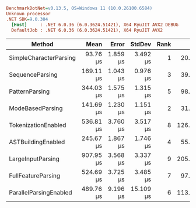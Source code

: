 ``` ini

BenchmarkDotNet=v0.13.5, OS=Windows 11 (10.0.26100.6584)
Unknown processor
.NET SDK=9.0.304
  [Host]     : .NET 6.0.36 (6.0.3624.51421), X64 RyuJIT AVX2 DEBUG
  DefaultJob : .NET 6.0.36 (6.0.3624.51421), X64 RyuJIT AVX2


```
|                 Method |      Mean |    Error |    StdDev | Rank |     Gen0 |    Gen1 |  Allocated |
|----------------------- |----------:|---------:|----------:|-----:|---------:|--------:|-----------:|
| SimpleCharacterParsing |  93.76 μs | 1.859 μs |  3.492 μs |    1 |  20.5078 |  0.1221 |  252.76 KB |
|        SequenceParsing | 169.11 μs | 1.043 μs |  0.976 μs |    3 |  39.3066 |  8.0566 |   483.3 KB |
|         PatternParsing | 344.03 μs | 1.575 μs |  1.315 μs |    5 |  98.1445 | 18.0664 | 1203.05 KB |
|       ModeBasedParsing | 141.69 μs | 1.230 μs |  1.151 μs |    2 |  31.0059 |  4.6387 |  381.09 KB |
|    TokenizationEnabled | 536.81 μs | 3.760 μs |  3.517 μs |    8 | 126.9531 | 30.2734 | 1562.07 KB |
|     ASTBuildingEnabled | 245.67 μs | 1.867 μs |  1.746 μs |    4 |  55.6641 |  9.2773 |  687.01 KB |
|      LargeInputParsing | 907.95 μs | 3.568 μs |  3.337 μs |    9 | 205.0781 | 14.6484 | 2520.34 KB |
|     FullFeatureParsing | 524.69 μs | 3.725 μs |  3.485 μs |    7 |  97.6563 | 27.3438 | 1201.25 KB |
| ParallelParsingEnabled | 489.76 μs | 9.196 μs | 15.109 μs |    6 | 113.2813 | 38.0859 | 1390.05 KB |
